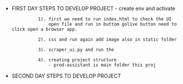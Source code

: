 - FIRST DAY STEPS TO DEVELOP PROJECT
                 - create env and activate 

                1). first we need to run index.html to check the UI
                    open file and run in buttom golive button need to click open a browser app.
                
                2). css and run again add image also in static folder 

                3). scraper_ui.py and run the 

                4). creating project structure 
                    - prod-assistant is main folder this proj

- SECOND DAY STEPS TO DEVELOP PROJECT






    








